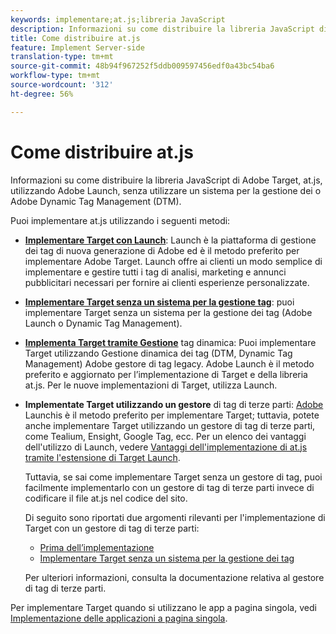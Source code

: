 ```yaml
---
keywords: implementare;at.js;libreria JavaScript
description: Informazioni su come distribuire la libreria JavaScript di Adobe Target, at.js, utilizzando Adobe Launch, senza utilizzare un sistema per la gestione dei o Adobe Dynamic Tag Management (DTM).
title: Come distribuire at.js
feature: Implement Server-side
translation-type: tm+mt
source-git-commit: 48b94f967252f5ddb009597456edf0a43bc54ba6
workflow-type: tm+mt
source-wordcount: '312'
ht-degree: 56%

---
```



# Come distribuire at.js

Informazioni su come distribuire la libreria JavaScript di Adobe Target, at.js, utilizzando Adobe Launch, senza utilizzare un sistema per la gestione dei o Adobe Dynamic Tag Management (DTM).

Puoi implementare at.js utilizzando i seguenti metodi:

* **[Implementare Target con Launch](/help/c-implementing-target/c-implementing-target-for-client-side-web/how-to-deployatjs/cmp-implementing-target-using-adobe-launch.md)**: Launch è la piattaforma di gestione dei tag di nuova generazione di Adobe ed è il metodo preferito per implementare Adobe Target. Launch offre ai clienti un modo semplice di implementare e gestire tutti i tag di analisi, marketing e annunci pubblicitari necessari per fornire ai clienti esperienze personalizzate.
* **[Implementare Target senza un sistema per la gestione tag](/help/c-implementing-target/c-implementing-target-for-client-side-web/how-to-deployatjs/implementing-target-without-a-tag-manager.md)**: puoi implementare Target senza un sistema per la gestione dei tag (Adobe Launch o Dynamic Tag Management).
* **[Implementa Target tramite Gestione](/help/c-implementing-target/c-implementing-target-for-client-side-web/how-to-deployatjs/implementing-target-using-dynamic-tag-management.md)** tag dinamica: Puoi implementare Target utilizzando  Gestione dinamica dei tag (DTM, Dynamic Tag Management)  Adobe  gestore di tag legacy. Adobe Launch è il metodo preferito e aggiornato per l’implementazione di Target e della libreria at.js. Per le nuove implementazioni di Target, utilizza Launch.
* **Implementate Target utilizzando un gestore** di tag di terze parti:  [ Adobe ](/help/c-implementing-target/c-implementing-target-for-client-side-web/how-to-deployatjs/cmp-implementing-target-using-adobe-launch.md) Launchis è il metodo preferito per implementare Target; tuttavia, potete anche implementare Target utilizzando un gestore di tag di terze parti, come Tealium, Ensight, Google Tag, ecc. Per un elenco dei vantaggi dell&#39;utilizzo di Launch, vedere [Vantaggi dell&#39;implementazione di at.js tramite l&#39;estensione di Target Launch](/help/c-implementing-target/c-implementing-target-for-client-side-web/how-to-deployatjs/cmp-implementing-target-using-adobe-launch.md#section_48B3F938B6F8491DAF798E0DB54EF304).

   Tuttavia, se sai come implementare Target senza un gestore di tag, puoi facilmente implementarlo con un gestore di tag di terze parti invece di codificare il file at.js nel codice del sito.

   Di seguito sono riportati due argomenti rilevanti per l&#39;implementazione di Target con un gestore di tag di terze parti:

   * [Prima dell’implementazione](/help/c-implementing-target/c-considerations-before-you-implement-target/considerations-before-you-implement-target.md)
   * [Implementare Target senza un sistema per la gestione dei tag](/help/c-implementing-target/c-implementing-target-for-client-side-web/how-to-deployatjs/implementing-target-without-a-tag-manager.md)

   Per ulteriori informazioni, consulta la documentazione relativa al gestore di tag di terze parti.

Per implementare Target quando si utilizzano le app a pagina singola, vedi [Implementazione delle applicazioni a pagina singola](/help/c-implementing-target/c-implementing-target-for-client-side-web/how-to-deployatjs/target-atjs-single-page-application.md).